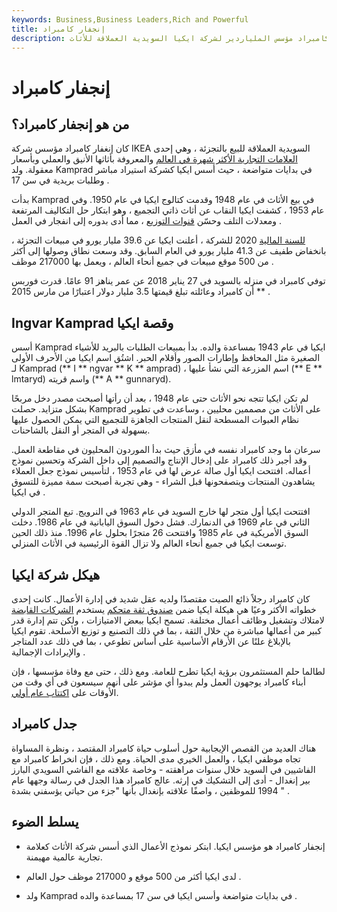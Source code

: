 ```yaml
---
keywords: Business,Business Leaders,Rich and Powerful
title: إنجفار كامبراد
description: كان إنجفار كامبراد مؤسس الملياردير لشركة ايكيا السويدية العملاقة للأثاث.
---
```


# إنجفار كامبراد
## من هو إنجفار كامبراد؟

كان إنغفار كامبراد مؤسس شركة IKEA السويدية العملاقة للبيع بالتجزئة ، وهي إحدى [العلامات التجارية الأكثر شهرة في العالم](/brand) والمعروفة بأثاثها الأنيق والعملي وبأسعار معقولة. ولد Kamprad في بدايات متواضعة ، حيث أسس ايكيا كشركة استيراد مباشر وطلبات بريدية في سن 17 .

بدأت Kamprad في بيع الأثاث في عام 1948 وقدمت كتالوج ايكيا في عام 1950. وفي عام 1953 ، كشفت ايكيا النقاب عن أثاث ذاتي التجميع ، وهو ابتكار حل التكاليف المرتفعة ومعدلات التلف وحسّن [قنوات التوزيع](/distribution-channel) ، مما أدى بدوره إلى انفجار في العمل .

[للسنة المالية](/fiscalyear) 2020 للشركة ، أعلنت ايكيا عن 39.6 مليار يورو في مبيعات التجزئة ، بانخفاض طفيف عن 41.3 مليار يورو في العام السابق. وقد وسعت نطاق وصولها إلى أكثر من 500 موقع مبيعات في جميع أنحاء العالم ، ويعمل بها 217000 موظف .

توفي كامبراد في منزله بالسويد في 27 يناير 2018 عن عمر يناهز 91 عامًا. قدرت فوربس ** أن كامبراد وعائلته تبلغ قيمتها 3.5 مليار دولار اعتبارًا من مارس 2015 .

## Ingvar Kamprad وقصة ايكيا

أسس Kamprad ايكيا في عام 1943 بمساعدة والده. بدأ بمبيعات الطلبات بالبريد للأشياء الصغيرة مثل المحافظ وإطارات الصور وأقلام الحبر. اشتُق اسم ايكيا من الأحرف الأولى لـ Kamprad (** I ** ngvar ** K ** amprad) ، اسم المزرعة التي نشأ عليها (** E ** lmtaryd) واسم قريته (** A ** gunnaryd).

لم تكن ايكيا تتجه نحو الأثاث حتى عام 1948 ، بعد أن رأتها أصبحت مصدر دخل مربحًا بشكل متزايد. حصلت Kamprad على الأثاث من مصممين محليين ، وساعدت في تطوير نظام العبوات المسطحة لنقل المنتجات الجاهزة للتجميع التي يمكن الحصول عليها بسهولة في المتجر أو النقل بالشاحنات.

سرعان ما وجد كامبراد نفسه في مأزق حيث بدأ الموردون المحليون في مقاطعة العمل. وقد أجبر ذلك كامبراد على إدخال الإنتاج والتصميم إلى داخل الشركة وتحسين نموذج أعماله. افتتحت ايكيا أول صالة عرض لها في عام 1953 ، لتأسيس نموذج جعل العملاء يشاهدون المنتجات ويتصفحونها قبل الشراء - وهي تجربة أصبحت سمة مميزة للتسوق في ايكيا .

افتتحت ايكيا أول متجر لها خارج السويد في عام 1963 في النرويج. تبع المتجر الدولي الثاني في عام 1969 في الدنمارك. فشل دخول السوق اليابانية في عام 1986. دخلت السوق الأمريكية في عام 1985 وافتتحت 26 متجرًا بحلول عام 1996. منذ ذلك الحين توسعت ايكيا في جميع أنحاء العالم ولا تزال القوة الرئيسية في الأثاث المنزلي.

## هيكل شركة ايكيا

كان كامبراد رجلاً ذائع الصيت مقتصدًا ولديه عقل شديد في إدارة الأعمال. كانت إحدى خطواته الأكثر وعيًا هي هيكلة ايكيا ضمن [صندوق ثقة متحكم](/trust) يستخدم [الشركات القابضة](/holdingcompany) لامتلاك وتشغيل وظائف أعمال مختلفة. تسمح ايكيا ببعض الامتيازات ، ولكن تتم إدارة قدر كبير من أعمالها مباشرة من خلال الثقة ، بما في ذلك التصنيع و توزيع الأسلحة. تقوم ايكيا بالإبلاغ علنًا عن الأرقام الأساسية على أساس تطوعي ، بما في ذلك عدد المتاجر والإيرادات الإجمالية .

لطالما حلم المستثمرون برؤية ايكيا تطرح للعامة. ومع ذلك ، حتى مع وفاة مؤسسها ، فإن أبناء كامبراد يوجهون العمل ولم يبدوا أي مؤشر على أنهم سيسعون في أي وقت من الأوقات على [اكتتاب عام أولي](/ipo).

## جدل كامبراد

هناك العديد من القصص الإيجابية حول أسلوب حياة كامبراد المقتصد ، ونظرة المساواة تجاه موظفي ايكيا ، والعمل الخيري مدى الحياة. ومع ذلك ، فإن انخراط كامبراد مع الفاشيين في السويد خلال سنوات مراهقته - وخاصة علاقته مع الفاشي السويدي البارز بير إنغدال - أدى إلى التشكيك في إرثه. عالج كامبراد هذا الجدل في رسالة وجهها عام 1994 للموظفين ، واصفًا علاقته بإنغدال بأنها "جزء من حياتي يؤسفني بشدة " .

## يسلط الضوء

- إنجفار كامبراد هو مؤسس ايكيا. ابتكر نموذج الأعمال الذي أسس شركة الأثاث كعلامة تجارية عالمية مهيمنة.

- لدى ايكيا أكثر من 500 موقع و 217000 موظف حول العالم .

- ولد Kamprad في بدايات متواضعة وأسس ايكيا في سن 17 بمساعدة والده .

